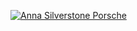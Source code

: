 [![Anna Silverstone Porsche](http://img.youtube.com/vi/SSKjAhDkOKc/0.jpg)](http://www.youtube.com/watch?v=SSKjAhDkOKc "Anna's Silverstone Lap")